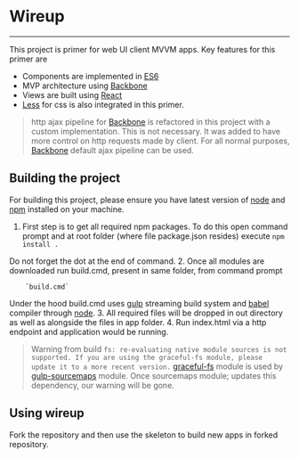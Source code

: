 # Wireup #

----------
This project is primer for web UI client MVVM apps. 
Key features for this primer are
- Components are implemented in [ES6](http://exploringjs.com/es6/ch_about-es6.html "ES6")
- MVP architecture using [Backbone](http://backbonejs.org/ "Backbone")
- Views are built using [React](http://facebook.github.io/react/ "React") 
- [Less](http://lesscss.org/ "Less") for css is also integrated in this primer. 


> http ajax pipeline for [Backbone](http://backbonejs.org/ "Backbone") is refactored in this project with a custom implementation. This is not necessary. It was added to have more control on http requests made by client.
> For all normal purposes, [Backbone](http://backbonejs.org/ "Backbone") default ajax pipeline can be used.


## Building the project ##
For building this project, please ensure you have latest version of [node](https://nodejs.org/en/ "NodeJs") and [npm](https://www.npmjs.com/ "npm") installed on your machine.

1. First step is to get all required npm packages. To do this open command prompt and at root folder (where file package.json resides) execute
		`npm install .`

Do not forget the dot at the end of command.
2. Once all modules are downloaded run build.cmd, present in same folder, from command prompt

		`build.cmd`

Under the hood build.cmd uses [gulp](http://gulpjs.com/ "gulp") streaming build system and [babel](https://babeljs.io/ "babel") compiler through [node](https://nodejs.org/en/ "NodeJs").
3. All required files will be dropped in out directory as well as alongside the files in app folder.
4. Run index.html via a http endpoint and application would be running.


> Warning from build 
`fs: re-evaluating native module sources is not supported. If you are using the graceful-fs module, please update it to a more recent version.`
> [graceful-fs](https://www.npmjs.com/package/graceful-fs "graceful-fs") module is used by [gulp-sourcemaps](https://www.npmjs.com/package/gulp-sourcemaps "gulp-sourcemaps") module. Once sourcemaps module; updates this dependency, our warning will be gone.


## Using wireup ##
Fork the repository and then use the skeleton to build new apps in forked repository.
